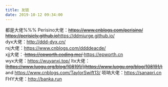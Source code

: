 ```yaml
---
title: 友链
date: 2019-10-12 09:34:00
---
```


<!--markdown-->
都是大佬%%%
Perisino大佬：<s>https://www.cnblogs.com/perisino/ </s> <s><https://perisiely.github.io></s><https://ddmiurge.github.io/>  
dyx大佬：<http://ddd-dyx.cn/>  
rsj大佬：<https://www.cnblogs.com/ddddeacde/>  
xjj大佬：<s> https://epworth.coding.me/ </s> <https://epworth.cn>  
wyx大佬：<https://wuyanxi.top/>
ltx大佬：<s>[https://www.luogu.org/blog/108191/](https://www.luogu.org/blog/108191/)</s> and <https://www.cnblogs.com/TaylorSwift13/>
唢呐大佬：<https://sanapri.cn>
FHY大佬：<http://banka.run>
